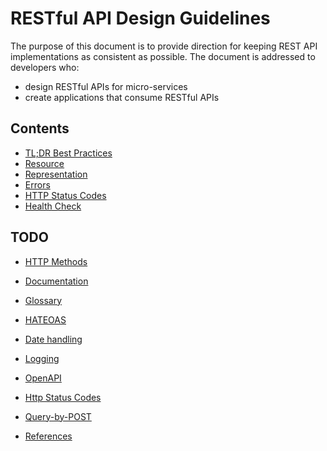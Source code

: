 # RESTful API Design Guidelines

The purpose of this document is to provide direction for keeping REST API implementations as consistent as possible. The document is addressed to developers who:

* design RESTful APIs for micro-services
* create applications that consume RESTful APIs

## Contents

* [TL;DR Best Practices](BestPractices.md)
* [Resource](Resource.md)
* [Representation](Representation.md)
* [Errors](Errors.md)
* [HTTP Status Codes](HTTPStatusCodes.md)
* [Health Check](HealthCheck.md)

## TODO

* [HTTP Methods](HTTPMethods.md)
* [Documentation](#documentation)
* [Glossary](Glossary.md)
* [HATEOAS](Hateoas.md)
* [Date handling](DateTime.md)
* [Logging](Logging.md)
* [OpenAPI](OpenAPI.md)
* [Http Status Codes](HTTP-STATUS-CODES.md)
* [Query-by-POST](Query-by-POST.md)
  
* [References](References.md)
